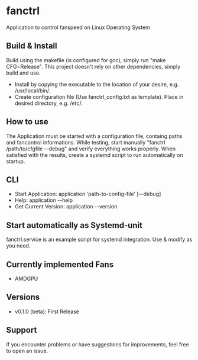 # fanctrl
Application to control fanspeed on Linux Operating System

## Build & Install
Build using the makefile (is configured for gcc), simply run "make CFG=Release".
This project doesn't rely on other dependencies, simply build and use.
- Install by copying the executable to the location of your desire, e.g. /usr/local/bin/.
- Create configuration file (Use fanctrl_config.txt as template). Place in desired directory, e.g. /etc/.

## How to use
The Application must be started with a configuration file, containg paths and fancontrol informations.
While testing, start manually "fanctrl /path/to/cfgfile --debug" and verify everything works properly.
When satisfied with the results, create a systemd script to run automatically on startup.

## CLI
- Start Application: application 'path-to-config-file' [--debug]
- Help: application --help
- Get Current Version: application --version

## Start automatically as Systemd-unit
fanctrl.service is an example script for systemd integration. Use & modify as you need.

## Currently implemented Fans
- AMDGPU

## Versions
- v0.1.0 (beta): First Release

## Support
If you encounter problems or have suggestions for improvements, feel free to open an issue.
